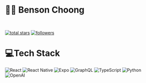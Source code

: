 #  🥷🏻 Benson Choong

<br />


<p align="left">
  <a href="https://github.com/wkchoong?tab=repositories&sort=stargazers">
    <img alt="total stars" title="Total stars on GitHub" src="https://custom-icon-badges.demolab.com/github/stars/wkchoong?color=55960c&style=for-the-badge&labelColor=488207&logo=star"/></a>
  <a href="https://github.com/wkchoong?tab=followers">
    <img alt="followers" title="Follow me on Github" src="https://custom-icon-badges.demolab.com/github/followers/wkchoong?color=236ad3&labelColor=1155ba&style=for-the-badge&logo=person-add&label=Follow&logoColor=white"/></a>
</p>


# 💻Tech Stack
![React](https://img.shields.io/badge/react-%2320232a.svg?style=for-the-badge&logo=react&logoColor=%2361DAFB)
![React Native](https://img.shields.io/badge/react_native-%2320232a.svg?style=for-the-badge&logo=react&logoColor=%2361DAFB) 
![Expo](https://img.shields.io/badge/expo-1C1E24?style=for-the-badge&logo=expo&logoColor=#D04A37)
![GraphQL](https://img.shields.io/badge/-GraphQL-E10098?style=for-the-badge&logo=graphql&logoColor=white)
![TypeScript](https://img.shields.io/badge/typescript-%23007ACC.svg?style=for-the-badge&logo=typescript&logoColor=white)
![Python](https://img.shields.io/badge/python-%23007ACC.svg?style=for-the-badge&logo=python&logoColor=white)
![OpenAI](https://img.shields.io/badge/openai-%2320232a.svg?style=for-the-badge&logo=openai&logoColor=%2361DAFB)
